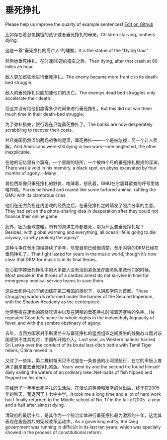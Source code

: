 # 垂死挣扎

Please help us improve the quality of example sentences! [Edit on Github](https://github.com/jiyushe/jiyu-example-sentence-source/blob/main/chinese/chuisizhengzha.md)

<p><span class="chinese">比如存在着忍饥挨饿的孩子或者垂死挣扎的母亲。</span><span class="english">Children starving, mothers dying.</span></p>

<p><span class="chinese">这是一尊“垂死挣扎的高卢人”的雕塑。</span><span class="english">It is the statue of the "Dying Gaul".</span></p>

<p><span class="chinese">然后她垂死挣扎，在时速80迈的撞车之后。</span><span class="english">Then dying, after that crash at 80 miles an hour.</span></p>

<p><span class="chinese">敌人更加疯狂地进行垂死挣扎。</span><span class="english">The enemy became more frantic in its death-bed struggle.</span></p>

<p><span class="chinese">敌人的垂死挣扎只能加速他们的灭亡。</span><span class="english">The enemys dead bed struggles only accelerate their death.</span></p>

<p><span class="chinese">但这并没有给他们赢得多少时间来进行垂死挣扎。</span><span class="english">But this did not win them much time in their death-bed struggle.</span></p>

<p><span class="chinese">为了弥补损失，银行现在只能垂死挣扎了。</span><span class="english">The banks are now desperately scrabbling to recover their costs.</span></p>

<p><span class="chinese">并且美国仍然深陷两场战争的泥潭，垂死挣扎——一个是被忽视，另一个让人费解。</span><span class="english">And Americans were still dying in two wars—one neglected, the other inexplicable.</span></p>

<p><span class="chinese">在他的记忆里有个窟窿，一个黑暗的场所，一个被四个月的垂死挣扎掘成的深渊。</span><span class="english">There was a void in his memory, a black spot, an abyss excavated by four months of agony.--Many</span></p>

<p><span class="chinese">普拉西斯像只垂死挣扎的野兽，咆哮着，怒吼着，GMU在它震耳欲聋的呼号里喀喀作响。</span><span class="english">Praxis bellowed and roared like some tortured animal, rattling the GMU with its clamorous cries.</span></p>

<p><span class="chinese">他们在无力负担在线游戏的经费之后，在垂死挣扎之时萌发了照片分享的主意。</span><span class="english">They had set on the photo-sharing idea in desperation after they could not finance their online game.</span></p>

<p><span class="chinese">此外，因为全球变暖，所有的海洋生命都要死，那为什么要垂死挣扎呢？</span><span class="english">Besides, with global warming and everything, all ocean life is going to die anyway, so why prolong the agony?</span></p>

<p><span class="chinese">这种斗争在音乐领域持续了多年，尽管目前已经很清楚，音乐内容的DRM已经在垂死挣扎了。</span><span class="english">That fight lasted for years in the music world, though it’s now clear that DRM for music is in its final throes.</span></p>

<p><span class="chinese">在心脏停搏垂死挣扎中的大多数人没有活到紧急医疗服务队来救他们的时候。</span><span class="english">Most people in the throes of a cardiac arrest do not survive in time for emergency medical service teams to save them.</span></p>

<p><span class="chinese">这些垂死挣扎的军阀团结在第二帝国的旗帜下，以阴影学院为首都。</span><span class="english">These struggling warlords reformed under the banner of the Second Imperium, with the Shadow Academy as the centerpiece.</span></p>

<p><span class="chinese">他常整夜在凄惨的高烧呓语中以及在阴郁的垂死挣扎时喊着珂赛特的名字。</span><span class="english">He repeated Cosette's name for whole nights in the melancholy loquacity of fever, and with the sombre obstinacy of agony.</span></p>

<p><span class="chinese">去年，当西方国家对于斯里兰卡与垂死挣扎的猛虎组织之间发生的残酷战斗而对该国感到不胜其扰时，中国却开始介入。</span><span class="english">Last year, as Western nations harried Sri Lanka over the conduct of its brutal last-ditch battle with Tamil Tiger rebels, China moved in.</span></p>

<p><span class="chinese">又过了一些年，第二棵树每天只不过是在一条普通的小河里航行，在它的甲板上堆满了翻来覆去垂死挣扎的鱼。</span><span class="english">Years went by and the second tre found himself daily sailing the waters of an ordinary lake. Net loads of fish flipped and flopped on his deck.</span></p>

<p><span class="chinese">在经历了一年半垂死挣扎的生活后，在漫长的等待和艰辛的付出后，终于在2005年的秋天，我返回了十七中中学。</span><span class="english">It took me a long time and a lot of hard work but I finally returned to the Middle school of No. 17 in the fall of2005- a year and a half after almost dying.</span></p>

<p><span class="chinese">清政府的最后十年，是其作为一个统治实体进行垂死挣扎最为激烈的十年，这尤其表现在轰轰烈烈的宪政改革运动中。</span><span class="english">As a governing entity, the Qing government was running in difficult in its last ten years, which was specially showed in the process of constitutional reform.</span></p>

